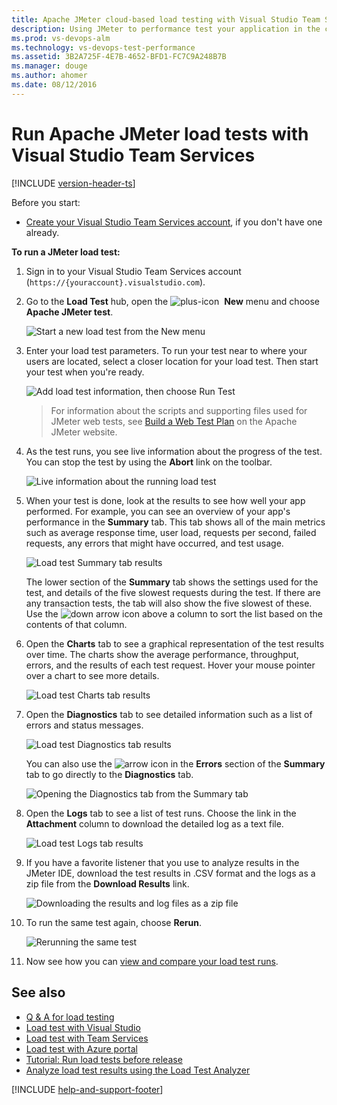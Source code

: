 ```yaml
---
title: Apache JMeter cloud-based load testing with Visual Studio Team Services
description: Using JMeter to performance test your application in the cloud with Visual Studio Team Services
ms.prod: vs-devops-alm
ms.technology: vs-devops-test-performance
ms.assetid: 3B2A725F-4E7B-4652-BFD1-FC7C9A248B7B
ms.manager: douge
ms.author: ahomer
ms.date: 08/12/2016
---
```


# Run Apache JMeter load tests with Visual Studio Team Services

[!INCLUDE [version-header-ts](../../_shared/version-header-ts.md)]

Before you start:

* [Create your Visual Studio Team Services account](https://www.visualstudio.com/products/visual-studio-team-services-vs), 
  if you don't have one already.

**To run a JMeter load test:**

1. Sign in to your Visual Studio Team Services account (```https://{youraccount}.visualstudio.com```).

1. Go to the **Load Test** hub, open the ![plus-icon](../../_img/plus-icon.png) &nbsp;**New**
   menu and choose **Apache JMeter test**.

   ![Start a new load test from the New menu](_img/get-started-jmeter-test/JMeterLoadTestVSO-new-menu-item.png)

1. Enter your load test parameters. To run your test near to where your users are located,
   select a closer location for your load test. Then start your test when you're ready.

   ![Add load test information, then choose Run Test](_img/get-started-jmeter-test/JMeterLoadTestVSO-parameters.png)

   >For information about the scripts and supporting files used for JMeter
   web tests, see [Build a Web Test Plan](http://jmeter.apache.org/usermanual/build-web-test-plan.html)
   on the Apache JMeter website.
 
1. As the test runs, you see live information about the progress
   of the test. You can stop the test by using the **Abort** link on the
   toolbar.

   ![Live information about the running load test](_img/get-started-jmeter-test/JMeterTestVSO-progress.png)

1. When your test is done, look at the results to see how 
   well your app performed. For example, you can see an overview
   of your app's performance in the **Summary** tab.
   This tab shows all of the main metrics such as average response
   time, user load, requests per second, failed requests, any errors
   that might have occurred, and test usage.

   ![Load test Summary tab results](_img/get-started-jmeter-test/JMeterLoadTestVSO-summary-tab.png)
 
   The lower section of the **Summary** tab shows the settings used
   for the test, and details of the five slowest requests during the test.
   If there are any transaction tests, the tab will also show the five slowest of these.
   Use the ![down arrow](_img/_shared/SimpleLoadTestVSO-sort-column.png)
   icon above a column to sort the list based on the contents of that column.

1. Open the **Charts** tab to see a graphical representation of 
   the test results over time. The charts show the average
   performance, throughput, errors, and the results of each test 
   request. Hover your mouse pointer over a chart to 
   see more details. 

   ![Load test Charts tab results](_img/_shared/LoadTestVSO-charts.png)

1. Open the **Diagnostics** tab to see detailed information such as a list
   of errors and status messages.

   ![Load test Diagnostics tab results](_img/get-started-jmeter-test/JMeterLoadTestVSO-diagnostics-tab.png)

   You can also use the ![arrow](_img/_shared/SimpleLoadTestVSO-summary-errors-icon.png)
   icon in the **Errors** section of the **Summary** tab to go directly to the 
   **Diagnostics** tab.

   ![Opening the Diagnostics tab from the Summary tab](_img/_shared/SimpleLoadTestVSO-summary-errors-link.png)

1. Open the **Logs** tab to see a list of test runs. Choose the link in
   the **Attachment** column to download the detailed log as a text file.

   ![Load test Logs tab results](_img/get-started-jmeter-test/JMeterLoadTestVSO-logs-tab.png)

1. If you have a favorite listener that you use to analyze results in
   the JMeter IDE, download the test results in .CSV format and the logs
   as a zip file from the **Download Results** link.

   ![Downloading the results and log files as a zip file](_img/get-started-jmeter-test/JMeterLoadTestVSO-download-results.png)

1. To run the same test again, choose **Rerun**.

   ![Rerunning the same test](_img/get-started-jmeter-test/JMeterLoadTestVSO-rerun-test.png)

1. Now see how you can [view and compare your load test runs](performance-reports.md).

## See also

* [Q &amp; A for load testing](../reference-qa.md#jmeter-tests)
* [Load test with Visual Studio](getting-started-with-performance-testing.md) 
* [Load test with Team Services](get-started-simple-cloud-load-test.md) 
* [Load test with Azure portal](../app-service-web-app-performance-test.md) 
* [Tutorial: Run load tests before release](../run-performance-tests-app-before-release.md) 
* [Analyze load test results using the Load Test Analyzer](https://msdn.microsoft.com/library/ee923686.aspx)

[!INCLUDE [help-and-support-footer](../../_shared/help-and-support-footer.md)] 

